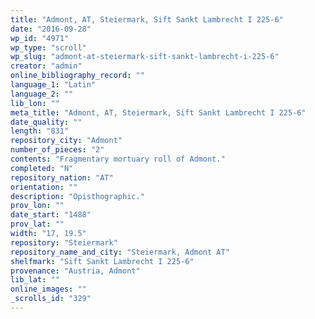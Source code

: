 ```yaml
---
title: "Admont, AT, Steiermark, Sift Sankt Lambrecht I 225-6"
date: "2016-09-28"
wp_id: "4971"
wp_type: "scroll"
wp_slug: "admont-at-steiermark-sift-sankt-lambrecht-i-225-6"
creator: "admin"
online_bibliography_record: ""
language_1: "Latin"
language_2: ""
lib_lon: ""
meta_title: "Admont, AT, Steiermark, Sift Sankt Lambrecht I 225-6"
date_quality: ""
length: "831"
repository_city: "Admont"
number_of_pieces: "2"
contents: "Fragmentary mortuary roll of Admont."
completed: "N"
repository_nation: "AT"
orientation: ""
description: "Opisthographic."
prov_lon: ""
date_start: "1488"
prov_lat: ""
width: "17, 19.5"
repository: "Steiermark"
repository_name_and_city: "Steiermark, Admont AT"
shelfmark: "Sift Sankt Lambrecht I 225-6"
provenance: "Austria, Admont"
lib_lat: ""
online_images: ""
_scrolls_id: "329"
---
```



